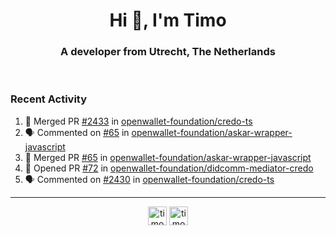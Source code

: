 <h1 align="center">Hi 👋, I'm Timo</h1>
<h3 align="center">A developer from Utrecht, The Netherlands</h3>
<br/>
<!-- https://github.com/rahuldkjain/github-profile-readme-generator --!>

<!--  <p align="left"><img src="https://github-readme-stats.vercel.app/api?username=timoglastra&show_icons=true&count_private=true&" alt="timoglastra" /></p> --!>

<!--
Github language stats
<p align="left"><img src="https://github-readme-stats.vercel.app/api/top-langs/?username=timoglastra&layout=compact" alt="timoglastra" /><p>
-->

<!-- Codestats language stats -->
<!-- <p align="left"><img src="https://codestats-readme.vercel.app/api/top-langs/?username=timoglastra&layout=compact&language_count=12" alt="timoglastra" /><p>    --!>
  
<h3>Recent Activity</h3>

<!--START_SECTION:activity-->
1. 🎉 Merged PR [#2433](https://github.com/openwallet-foundation/credo-ts/pull/2433) in [openwallet-foundation/credo-ts](https://github.com/openwallet-foundation/credo-ts)
2. 🗣 Commented on [#65](https://github.com/openwallet-foundation/askar-wrapper-javascript/pull/65#issuecomment-3358115053) in [openwallet-foundation/askar-wrapper-javascript](https://github.com/openwallet-foundation/askar-wrapper-javascript)
3. 🎉 Merged PR [#65](https://github.com/openwallet-foundation/askar-wrapper-javascript/pull/65) in [openwallet-foundation/askar-wrapper-javascript](https://github.com/openwallet-foundation/askar-wrapper-javascript)
4. 💪 Opened PR [#72](https://github.com/openwallet-foundation/didcomm-mediator-credo/pull/72) in [openwallet-foundation/didcomm-mediator-credo](https://github.com/openwallet-foundation/didcomm-mediator-credo)
5. 🗣 Commented on [#2430](https://github.com/openwallet-foundation/credo-ts/pull/2430#issuecomment-3357064976) in [openwallet-foundation/credo-ts](https://github.com/openwallet-foundation/credo-ts)
<!--END_SECTION:activity-->

---

<p align="center">
<a href="https://twitter.com/timoglastra" target="blank"><img align="center" src="https://cdn.jsdelivr.net/npm/simple-icons@3.0.1/icons/twitter.svg" alt="timoglastra" height="30" width="30" /></a>
<a href="https://linkedin.com/in/timoglastra" target="blank"><img align="center" src="https://cdn.jsdelivr.net/npm/simple-icons@3.0.1/icons/linkedin.svg" alt="timoglastra" height="30" width="30" /></a>
</p>



